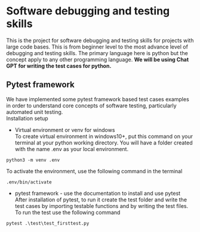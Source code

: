 # Software debugging and testing skills
This is the project for software debugging and testing skills for projects with large code bases. This is from beginner level to the most advance level of debugging and testing skills. The primary language here is python but the concept apply to any other programming language. **We will be using Chat GPT for writing the test cases for python.**       
## Pytest framework    

We have implemented some pytest framework based test cases examples in order to understand core concepts of software testing, particularly automated unit testing.    
Installation setup     
- Virtual environment or venv for windows     
To create virtual environment in windows10+, put this command on your terminal at your python working directory. You will have a folder created with the name .env as your local environment. 
```
python3 -m venv .env
```    
To activate the environment, use the following command in the terminal 
```
.env/bin/activate
```   

- pytest framework - use the documentation to install and use pytest      
After installation of pytest, to run it create the test folder and write the test cases by importing testable functions and by writing the test files. To run the test use the following command      
```
pytest .\test\test_firsttest.py
```